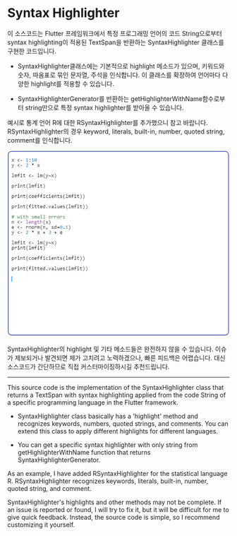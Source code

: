 # Syntax Highlighter

이 소스코드는 Flutter 프레임워크에서 특정 프로그래밍 언어의 코드 String으로부터 syntax highlighting이 적용된 TextSpan을 반환하는 SyntaxHighlighter 클래스를 구현한 코드입니다.



- SyntaxHighlighter클래스에는 기본적으로 highlight 메소드가 있으며, 키워드와 숫자, 따옴표로 묶인 문자열, 주석을 인식합니다. 이 클래스를 확장하여 언어마다 다양한 highlight를 적용할 수 있습니다.

- SyntaxHighlighterGenerator를 반환하는 getHighlighterWithName함수로부터 string만으로 특정 syntax highlighter를 받아올 수 있습니다.



예시로 통계 언어 R에 대한 RSyntaxHighlighter를 추가했으니 참고 바랍니다. RSyntaxHighlighter의 경우 keyword, literals, built-in, number, quoted string, comment를 인식합니다.

![Example_r](example_r.gif)

SyntaxHighlighter의 highlight 및 기타 메소드들은 완전하지 않을 수 있습니다. 이슈가 제보되거나 발견되면 제가 고치려고 노력하겠으나, 빠른 피드백은 어렵습니다. 대신 소스코드가 간단하므로 직접 커스터마이징하시길 추천드립니다.



---



This source code is the implementation of the SyntaxHighlighter class that returns a TextSpan with syntax highlighting applied from the code String of a specific programming language in the Flutter framework.



- SyntaxHighlighter class basically has a 'highlight' method and recognizes keywords, numbers, quoted strings, and comments. You can extend this class to apply different highlights for different languages.

- You can get a specific syntax highlighter with only string from getHighlighterWithName function that returns SyntaxHighlighterGenerator.



As an example, I have added RSyntaxHighlighter for the statistical language R. RSyntaxHighlighter recognizes keywords, literals, built-in, number, quoted string, and comment.



SyntaxHighlighter's highlights and other methods may not be complete. If an issue is reported or found, I will try to fix it, but it will be difficult for me to give quick feedback. Instead, the source code is simple, so I recommend customizing it yourself.